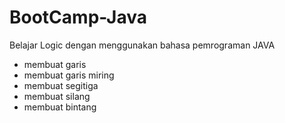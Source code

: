 # BootCamp-Java
Belajar Logic dengan menggunakan bahasa pemrograman JAVA
* membuat garis
* membuat garis miring
* membuat segitiga
* membuat silang
* membuat bintang
